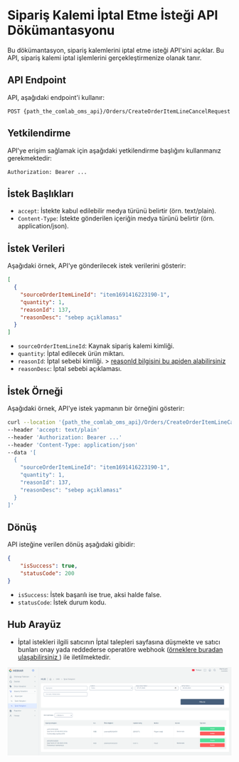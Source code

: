 # Sipariş Kalemi İptal Etme İsteği API Dökümantasyonu

Bu dökümantasyon, sipariş kalemlerini iptal etme isteği API'sini açıklar. Bu API, sipariş kalemi iptal işlemlerini gerçekleştirmenize olanak tanır.

## API Endpoint

API, aşağıdaki endpoint'i kullanır:

```plaintext
POST {path_the_comlab_oms_api}/Orders/CreateOrderItemLineCancelRequest
```

## Yetkilendirme

API'ye erişim sağlamak için aşağıdaki yetkilendirme başlığını kullanmanız gerekmektedir:

```
Authorization: Bearer ...
```

## İstek Başlıkları

- `accept`: İstekte kabul edilebilir medya türünü belirtir (örn. text/plain).
- `Content-Type`: İstekte gönderilen içeriğin medya türünü belirtir (örn. application/json).

## İstek Verileri

Aşağıdaki örnek, API'ye gönderilecek istek verilerini gösterir:

```json
[
  {
    "sourceOrderItemLineId": "item1691416223190-1",
    "quantity": 1,
    "reasonId": 137,
    "reasonDesc": "sebep açıklaması"
  }
]
```

- `sourceOrderItemLineId`: Kaynak sipariş kalemi kimliği.
- `quantity`: İptal edilecek ürün miktarı.
- `reasonId`: İptal sebebi kimliği.  > [reasonId bilgisini bu apiden alabilirsiniz](GetReasonsByStatus.md)
- `reasonDesc`: İptal sebebi açıklaması.

## İstek Örneği

Aşağıdaki örnek, API'ye istek yapmanın bir örneğini gösterir:

```bash
curl --location '{path_the_comlab_oms_api}/Orders/CreateOrderItemLineCancelRequest' 
--header 'accept: text/plain' 
--header 'Authorization: Bearer ...' 
--header 'Content-Type: application/json' 
--data '[
  {
    "sourceOrderItemLineId": "item1691416223190-1",
    "quantity": 1,
    "reasonId": 137,
    "reasonDesc": "sebep açıklaması"
  }
]'
```

## Dönüş

API isteğine verilen dönüş aşağıdaki gibidir:

```json
{
    "isSuccess": true,
    "statusCode": 200
}
```

- `isSuccess`: İstek başarılı ise true, aksi halde false.
- `statusCode`: İstek durum kodu.


## Hub Arayüz
- İptal istekleri ilgili satıcının İptal talepleri sayfasına düşmekte ve satıcı bunları onay yada reddederse operatöre webhook ([örneklere buradan ulaşabilirsiniz ](../WhatIsWebHook.md)) ile iletilmektedir.

![screenshoot](../../m/oms-cancelrequests.png)
    